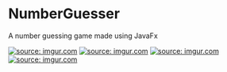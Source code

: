 # NumberGuesser
A number guessing game made using JavaFx

<a href="https://imgur.com/8tsxeJQ"><img src="https://i.imgur.com/8tsxeJQ.png?1" title="source: imgur.com" /></a>
<a href="https://imgur.com/Wnsehwt"><img src="https://i.imgur.com/Wnsehwt.png" title="source: imgur.com" /></a>
<a href="https://imgur.com/YuhaQeX"><img src="https://i.imgur.com/YuhaQeX.png" title="source: imgur.com" /></a>
<a href="https://imgur.com/DOQrn9W"><img src="https://i.imgur.com/DOQrn9W.png" title="source: imgur.com" /></a>
